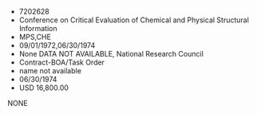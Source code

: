 * 7202628
* Conference on Critical Evaluation of Chemical and Physical  Structural Information
* MPS,CHE
* 09/01/1972,06/30/1974
* None   DATA NOT AVAILABLE, National Research Council
* Contract-BOA/Task Order
*   name not available
* 06/30/1974
* USD 16,800.00

NONE